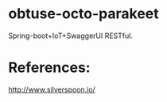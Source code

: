 # obtuse-octo-parakeet
Spring-boot+IoT+SwaggerUI RESTful.

# References:
http://www.silverspoon.io/
